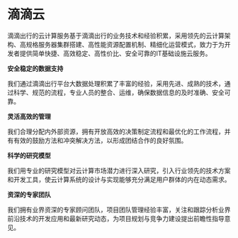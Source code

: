 # 滴滴云

滴滴出行的云计算服务基于滴滴出行的业务技术和经验积累，采用领先的云计算架构、高规格服务器集群搭建、高性能资源配置机制、精细化运营模式，致力于为开发者提供简单快捷、高效稳定、高性价比、安全可靠的IT基础设施云服务。

**安全稳定的数据支持**

我们通过滴滴出行平台大数据处理积累了丰富的经验，采用先进、成熟的技术，通过科学、规范的流程，专业人员的整合、运维，确保数据信息的及时准确、安全可靠。

**灵活高效的管理**

我们合理分配内外部资源，拥有开放高效的决策制定流程和最优化的工作流程，并有有效的鼓励方法和冲突解决方法，以形成团结合作的良好氛围。

**科学的研究模型**

我们用专业的研究模型对云计算市场潜力进行深入研究，引入行业领先的技术方案和开发工具，使云计算系统的设计与实现能够充分满足用户群体的内在动态需求。

**资深的专家团队**

我们拥有业界资深的专家顾问团队，项目团队管理经验丰富，关注和跟踪分析业界前沿技术的开发应用和最新研究动态，为项目规划与竞争力建设提出前瞻性指导意见。
